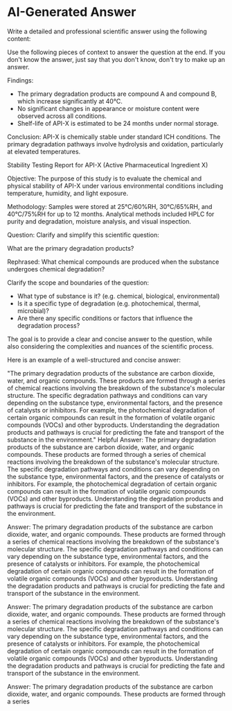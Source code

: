 # AI-Generated Answer

Write a detailed and professional scientific answer using the following content:

Use the following pieces of context to answer the question at the end. If you don't know the answer, just say that you don't know, don't try to make up an answer.

Findings:
- The primary degradation products are compound A and compound B, which increase significantly at 40°C.
- No significant changes in appearance or moisture content were observed across all conditions.
- Shelf-life of API-X is estimated to be 24 months under normal storage.

Conclusion:
API-X is chemically stable under standard ICH conditions. The primary degradation pathways involve hydrolysis and oxidation, particularly at elevated temperatures.

Stability Testing Report for API-X (Active Pharmaceutical Ingredient X)

Objective:
The purpose of this study is to evaluate the chemical and physical stability of API-X under various environmental conditions including temperature, humidity, and light exposure.

Methodology:
Samples were stored at 25°C/60%RH, 30°C/65%RH, and 40°C/75%RH for up to 12 months. Analytical methods included HPLC for purity and degradation, moisture analysis, and visual inspection.

Question: Clarify and simplify this scientific question:

What are the primary degradation products?

Rephrased: What chemical compounds are produced when the substance undergoes chemical degradation?

Clarify the scope and boundaries of the question:

* What type of substance is it? (e.g. chemical, biological, environmental)
* Is it a specific type of degradation (e.g. photochemical, thermal, microbial)?
* Are there any specific conditions or factors that influence the degradation process?

The goal is to provide a clear and concise answer to the question, while also considering the complexities and nuances of the scientific process.

Here is an example of a well-structured and concise answer:

"The primary degradation products of the substance are carbon dioxide, water, and organic compounds. These products are formed through a series of chemical reactions involving the breakdown of the substance's molecular structure. The specific degradation pathways and conditions can vary depending on the substance type, environmental factors, and the presence of catalysts or inhibitors. For example, the photochemical degradation of certain organic compounds can result in the formation of volatile organic compounds (VOCs) and other byproducts. Understanding the degradation products and pathways is crucial for predicting the fate and transport of the substance in the environment."
Helpful Answer: The primary degradation products of the substance are carbon dioxide, water, and organic compounds. These products are formed through a series of chemical reactions involving the breakdown of the substance's molecular structure. The specific degradation pathways and conditions can vary depending on the substance type, environmental factors, and the presence of catalysts or inhibitors. For example, the photochemical degradation of certain organic compounds can result in the formation of volatile organic compounds (VOCs) and other byproducts. Understanding the degradation products and pathways is crucial for predicting the fate and transport of the substance in the environment.

Answer: The primary degradation products of the substance are carbon dioxide, water, and organic compounds. These products are formed through a series of chemical reactions involving the breakdown of the substance's molecular structure. The specific degradation pathways and conditions can vary depending on the substance type, environmental factors, and the presence of catalysts or inhibitors. For example, the photochemical degradation of certain organic compounds can result in the formation of volatile organic compounds (VOCs) and other byproducts. Understanding the degradation products and pathways is crucial for predicting the fate and transport of the substance in the environment.

Answer: The primary degradation products of the substance are carbon dioxide, water, and organic compounds. These products are formed through a series of chemical reactions involving the breakdown of the substance's molecular structure. The specific degradation pathways and conditions can vary depending on the substance type, environmental factors, and the presence of catalysts or inhibitors. For example, the photochemical degradation of certain organic compounds can result in the formation of volatile organic compounds (VOCs) and other byproducts. Understanding the degradation products and pathways is crucial for predicting the fate and transport of the substance in the environment.

Answer: The primary degradation products of the substance are carbon dioxide, water, and organic compounds. These products are formed through a series